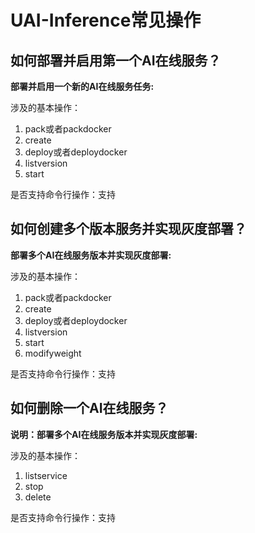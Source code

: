 

# UAI-Inference常见操作

## 如何部署并启用第一个AI在线服务？
**部署并启用一个新的AI在线服务任务:** [](ai/uai-inference/use/new)

涉及的基本操作：
1. pack或者packdocker 
2. create 
3. deploy或者deploydocker 
4. listversion 
5. start 

是否支持命令行操作：支持

## 如何创建多个版本服务并实现灰度部署？
**部署多个AI在线服务版本并实现灰度部署:** [](ai/uai-inference/use/graydeploy)

涉及的基本操作：
1. pack或者packdocker 
2. create 
3. deploy或者deploydocker 
4. listversion 
5. start 
6. modifyweight 

是否支持命令行操作：支持

## 如何删除一个AI在线服务？
**说明：部署多个AI在线服务版本并实现灰度部署:** [](ai/uai-inference/use/delete)

涉及的基本操作：
1. listservice 
2. stop 
3. delete 

是否支持命令行操作：支持

